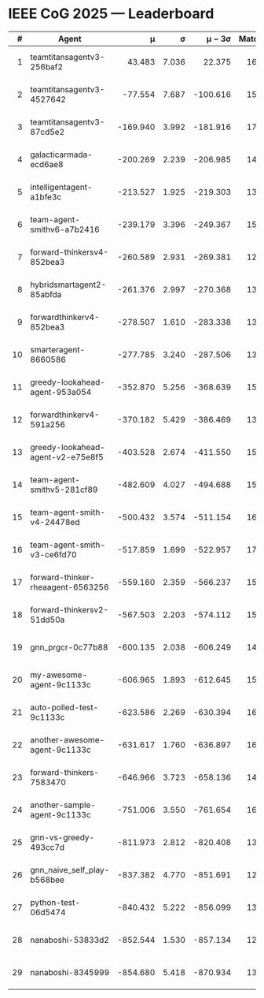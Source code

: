 # IEEE CoG 2025 — Leaderboard

| # | Agent | μ | σ | μ − 3σ | Matches | Updated |
|---:|---|---:|---:|---:|---:|---|
| 1 | teamtitansagentv3-256baf2 | 43.483 | 7.036 | 22.375 | 16396 | 2025-08-23 16:54 |
| 2 | teamtitansagentv3-4527642 | -77.554 | 7.687 | -100.616 | 15650 | 2025-08-23 16:54 |
| 3 | teamtitansagentv3-87cd5e2 | -169.940 | 3.992 | -181.916 | 17086 | 2025-08-23 16:54 |
| 4 | galacticarmada-ecd6ae8 | -200.269 | 2.239 | -206.985 | 14940 | 2025-08-23 16:54 |
| 5 | intelligentagent-a1bfe3c | -213.527 | 1.925 | -219.303 | 13428 | 2025-08-23 16:54 |
| 6 | team-agent-smithv6-a7b2416 | -239.179 | 3.396 | -249.367 | 15960 | 2025-08-23 16:54 |
| 7 | forward-thinkersv4-852bea3 | -260.589 | 2.931 | -269.381 | 12878 | 2025-08-23 16:54 |
| 8 | hybridsmartagent2-85abfda | -261.376 | 2.997 | -270.368 | 13860 | 2025-08-23 16:54 |
| 9 | forwardthinkerv4-852bea3 | -278.507 | 1.610 | -283.338 | 13097 | 2025-08-23 16:54 |
| 10 | smarteragent-8660586 | -277.785 | 3.240 | -287.506 | 13730 | 2025-08-23 16:54 |
| 11 | greedy-lookahead-agent-953a054 | -352.870 | 5.256 | -368.639 | 15190 | 2025-08-23 16:54 |
| 12 | forwardthinkerv4-591a256 | -370.182 | 5.429 | -386.469 | 13273 | 2025-08-23 16:54 |
| 13 | greedy-lookahead-agent-v2-e75e8f5 | -403.528 | 2.674 | -411.550 | 15990 | 2025-08-23 16:54 |
| 14 | team-agent-smithv5-281cf89 | -482.609 | 4.027 | -494.688 | 15800 | 2025-08-23 16:54 |
| 15 | team-agent-smith-v4-24478ed | -500.432 | 3.574 | -511.154 | 16562 | 2025-08-23 16:54 |
| 16 | team-agent-smith-v3-ce6fd70 | -517.859 | 1.699 | -522.957 | 17142 | 2025-08-23 16:54 |
| 17 | forward-thinker-rheaagent-6563256 | -559.160 | 2.359 | -566.237 | 15328 | 2025-08-23 16:54 |
| 18 | forward-thinkersv2-51dd50a | -567.503 | 2.203 | -574.112 | 15688 | 2025-08-23 16:54 |
| 19 | gnn_prgcr-0c77b88 | -600.135 | 2.038 | -606.249 | 14320 | 2025-08-23 16:54 |
| 20 | my-awesome-agent-9c1133c | -606.965 | 1.893 | -612.645 | 15960 | 2025-08-23 16:54 |
| 21 | auto-polled-test-9c1133c | -623.586 | 2.269 | -630.394 | 16200 | 2025-08-23 16:54 |
| 22 | another-awesome-agent-9c1133c | -631.617 | 1.760 | -636.897 | 16880 | 2025-08-23 16:54 |
| 23 | forward-thinkers-7583470 | -646.966 | 3.723 | -658.136 | 14860 | 2025-08-23 16:54 |
| 24 | another-sample-agent-9c1133c | -751.006 | 3.550 | -761.654 | 16120 | 2025-08-23 16:54 |
| 25 | gnn-vs-greedy-493cc7d | -811.973 | 2.812 | -820.408 | 13000 | 2025-08-23 16:54 |
| 26 | gnn_naive_self_play-b568bee | -837.382 | 4.770 | -851.691 | 12880 | 2025-08-23 16:54 |
| 27 | python-test-06d5474 | -840.432 | 5.222 | -856.099 | 13130 | 2025-08-23 16:54 |
| 28 | nanaboshi-53833d2 | -852.544 | 1.530 | -857.134 | 12400 | 2025-08-23 16:54 |
| 29 | nanaboshi-8345999 | -854.680 | 5.418 | -870.934 | 13530 | 2025-08-23 16:54 |
